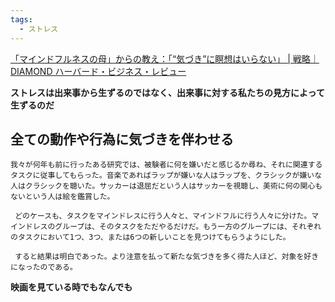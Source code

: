 ```yaml
---
tags:
  - ストレス
---
```

[「マインドフルネスの母」からの教え：「“気づき”に瞑想はいらない」 | 戦略｜DIAMOND ハーバード・ビジネス・レビュー](https://dhbr.diamond.jp/articles/-/4254)

**ストレスは出来事から生ずるのではなく、出来事に対する私たちの見方によって生ずるのだ**

## 全ての動作や行為に気づきを伴わせる

```
我々が何年も前に行ったある研究では、被験者に何を嫌いだと感じるか尋ね、それに関連するタスクに従事してもらった。音楽であればラップが嫌いな人はラップを、クラシックが嫌いな人はクラシックを聴いた。サッカーは退屈だという人はサッカーを視聴し、美術に何の関心もないという人は絵を鑑賞した。

 どのケースも、タスクをマインドレスに行う人々と、マインドフルに行う人々に分けた。マインドレスのグループは、そのタスクをただやるだけだ。もう一方のグループには、それぞれのタスクにおいて1つ、3つ、または6つの新しいことを見つけてもらうようにした。

 すると結果は明白であった。より注意を払って新たな気づきを多く得た人ほど、対象を好きになったのである。
```

**映画を見ている時でもなんでも**

